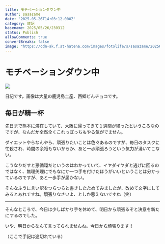 ```yaml
---
title: モチベーションダウン中
author: sasazame
date: "2025-05-26T14:03:12.000Z"
category: 雑記
basename: 2025/05/26/230312
status: Publish
allowComments: true
convertBreaks: false
image: "https://cdn-ak.f.st-hatena.com/images/fotolife/s/sasazame/20250526/20250526222531.png"
---
```

# モチベーションダウン中

![](https://cdn-ak.f.st-hatena.com/images/fotolife/s/sasazame/20250526/20250526222531.png)

日記です。画像は大量の鹿児島土産、西郷どんチョコです。

<!-- Extended Body -->

## 毎日が精一杯

先日まで熊本に滞在していて、大阪に帰ってきて１週間が経ったというころなのですが、なんだか全然全くこれっぽっちもやる気がでません。

ダイエットやらなんやら、頑張りたいことは色々あるのですが、毎日のタスクに忙殺され、時間の余裕もないからか、あと一歩頑張ろうという気力が湧いてこない。

こうなりだすと悪循環だというのはわかっていて、イヤダイヤダと逃げに回るのではなく、無理矢理にでもなにか一つ手を付けたほうがいいということは分かっているのですが、あと一歩手が届かない。

そんなふうに言い訳をつらつらと書きしたためてみましたが、改めて文字にしてみるとあれですね。頑張りなさいよ、としか思えないですね（笑）

* * *

そんなところで、今日は少しばかり手を休めて、明日から頑張るぞと決意を新たにするのでした。

いや、明日からなんて言ってられませんね。今日から頑張ります！

（ここで手記は途切れている）